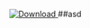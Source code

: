 [ ![Download](https://api.bintray.com/packages/oferh/deb/smoke/images/download.svg) ](https://bintray.com/oferh/deb/smoke/_latestVersion)
##asd

